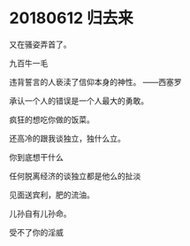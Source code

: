 # 20180612 归去来

又在骚姿弄首了。

九百牛一毛

违背誓言的人亵渎了信仰本身的神性。  ——西塞罗

承认一个人的错误是一个人最大的勇敢。

疯狂的想吃你做的饭菜。

还高冷的跟我谈独立，独什么立。

你到底想干什么

任何脱离经济的谈独立都是他么的扯淡

见面送宾利，肥的流油。

儿孙自有儿孙命。

受不了你的淫威



